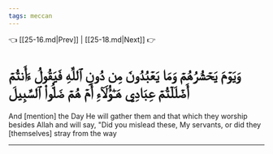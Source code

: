 ```yaml
---
tags: meccan
---
```


👈 [[25-16.md|Prev]] | [[25-18.md|Next]] 👉

# وَيَوۡمَ يَحۡشُرُهُمۡ وَمَا يَعۡبُدُونَ مِن دُونِ ٱللَّهِ فَيَقُولُ ءَأَنتُمۡ أَضۡلَلۡتُمۡ عِبَادِي هَـٰٓؤُلَآءِ أَمۡ هُمۡ ضَلُّواْ ٱلسَّبِيلَ

And [mention] the Day He will gather them and that which they worship besides Allah and will say, "Did you mislead these, My servants, or did they [themselves] stray from the way

---

